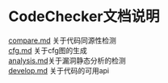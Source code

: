 # CodeChecker文档说明
[compare.md](http://github.com/isypang/CodeChecker/doc/compare.md)  关于代码同源性检测</br>
[cfg.md](http://github.com/isypang/CodeChecker/doc/cfg.md)          关于cfg图的生成</br>
[analysis.md](http://github.com/isypang/CodeChecker/doc/analysis.md)关于漏洞静态分析的检测</br>
[develop.md](http://github.com/isypang/CodeChecker/doc/develop.md)  关于代码的可用api</br>
